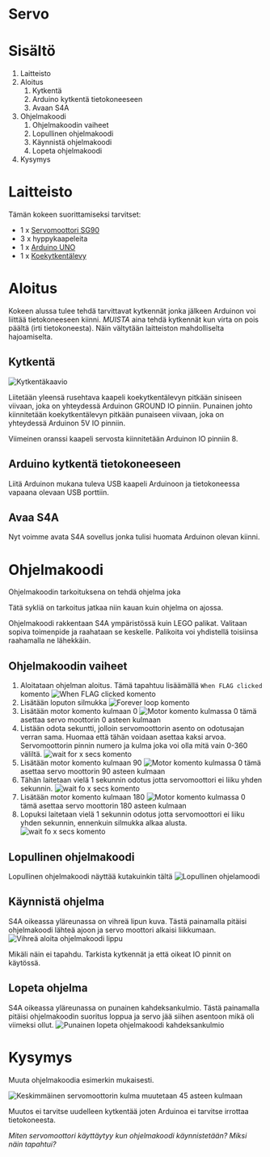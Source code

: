 # Servo

# Sisältö

1. Laitteisto
1. Aloitus
    1. Kytkentä
    1. Arduino kytkentä tietokoneeseen
    1. Avaan S4A
1. Ohjelmakoodi
    1. Ohjelmakoodin vaiheet
    1. Lopullinen ohjelmakoodi
    1. Käynnistä ohjelmakoodi
    1. Lopeta ohjelmakoodi
1. Kysymys


# Laitteisto

Tämän kokeen suorittamiseksi tarvitset:
 
* 1 x [Servomoottori SG90](https://fi.wikipedia.org/wiki/Servo)
* 3 x hyppykaapeleita
* 1 x [Arduino UNO](https://www.arduino.cc/en/Guide/ArduinoUno)
* 1 x [Koekytkentälevy](https://fi.wikipedia.org/wiki/Koekytkent%C3%A4levy)

# Aloitus

Kokeen alussa tulee tehdä tarvittavat kytkennät jonka jälkeen Arduinon voi liittää tietokoneeseen kiinni. *MUISTA* aina tehdä kytkennät kun virta on pois päältä (irti tietokoneesta). Näin vältytään laitteiston mahdolliselta hajoamiselta.

## Kytkentä

![Kytkentäkaavio](https://github.com/Atihinen/a4kidsWs/raw/master/media/labs/servo/servo_wiring.jpg)

Liitetään yleensä rusehtava kaapeli koekytkentälevyn pitkään siniseen viivaan, joka on yhteydessä Arduinon GROUND IO pinniin. Punainen johto kiinnitetään koekytkentälevyn pitkään punaiseen viivaan, joka on yhteydessä Arduinon 5V IO pinniin. 

Viimeinen oranssi kaapeli servosta kiinnitetään Arduinon IO pinniin 8.


## Arduino kytkentä tietokoneeseen

Liitä Arduinon mukana tuleva USB kaapeli Arduinoon ja tietokoneessa vapaana olevaan USB porttiin.

## Avaa S4A

Nyt voimme avata S4A sovellus jonka tulisi huomata Arduinon olevan kiinni.

# Ohjelmakoodi

Ohjelmakoodin tarkoituksena on tehdä ohjelma joka 

Tätä sykliä on tarkoitus jatkaa niin kauan kuin ohjelma on ajossa.

Ohjelmakoodi rakkentaan S4A ympäristössä kuin LEGO palikat. Valitaan sopiva toimenpide ja raahataan se keskelle. Palikoita voi yhdistellä toisiinsa raahamalla ne lähekkäin.

## Ohjelmakoodin vaiheet

1. Aloitataan ohjelman aloitus. Tämä tapahtuu lisäämällä `When FLAG clicked` komento
![When FLAG clicked komento](https://github.com/Atihinen/a4kidsWs/raw/master/media/code_commands/when_flag_clicked.jpg)
1. Lisätään loputon silmukka
![Forever loop komento](https://github.com/Atihinen/a4kidsWs/raw/master/media/code_commands/forver_loop.jpg)
1. Lisätään motor komento kulmaan 0
![Motor komento kulmassa 0](https://github.com/Atihinen/a4kidsWs/raw/master/media/code_commands/motor_0_angle.jpg) tämä asettaa servo moottorin 0 asteen kulmaan
1. Listään odota sekuntti, jolloin servomoottorin asento on odotusajan verran sama. Huomaa että tähän voidaan asettaa kaksi arvoa. Servomoottorin pinnin numero ja kulma joka voi olla mitä vain 0-360 väliltä.
![wait for x secs komento](https://github.com/Atihinen/a4kidsWs/raw/master/media/code_commands/wait_for_x_secs.jpg)
1. Lisätään motor komento kulmaan 90
![Motor komento kulmassa 0](https://github.com/Atihinen/a4kidsWs/raw/master/media/code_commands/motor_90_angle.jpg) tämä asettaa servo moottorin 90 asteen kulmaan
1. Tähän laitetaan vielä 1 sekunnin odotus jotta servomoottori ei liiku yhden sekunnin.
![wait fo x secs komento](https://github.com/Atihinen/a4kidsWs/raw/master/media/code_commands/wait_for_x_secs.jpg)
1. Lisätään motor komento kulmaan 180
![Motor komento kulmassa 0](https://github.com/Atihinen/a4kidsWs/raw/master/media/code_commands/motor_180_angle.jpg) tämä asettaa servo moottorin 180 asteen kulmaan
1. Lopuksi laitetaan vielä 1 sekunnin odotus jotta servomoottori ei liiku yhden sekunnin, ennenkuin silmukka alkaa alusta.
![wait fo x secs komento](https://github.com/Atihinen/a4kidsWs/raw/master/media/code_commands/wait_for_x_secs.jpg)


## Lopullinen ohjelmakoodi

Lopullinen ohjelmakoodi näyttää kutakuinkin tältä
![Lopullinen ohjelamoodi](https://github.com/Atihinen/a4kidsWs/raw/master/media/labs/servo/servo_script.jpg)

## Käynnistä ohjelma

S4A oikeassa yläreunassa on vihreä lipun kuva. Tästä painamalla pitäisi ohjelmakoodi lähteä ajoon ja servo moottori alkaisi liikkumaan.
![Vihreä aloita ohjelmakoodi lippu](https://github.com/Atihinen/a4kidsWs/raw/master/media/start_script.jpg) 

Mikäli näin ei tapahdu. Tarkista kytkennät ja että oikeat IO pinnit on käytössä.

## Lopeta ohjelma

S4A oikeassa yläreunassa on punainen kahdeksankulmio. Tästä painamalla pitäisi ohjelmakoodin suoritus loppua ja servo jää siihen asentoon mikä oli viimeksi ollut.
![Punainen lopeta ohjelmakoodi kahdeksankulmio](https://github.com/Atihinen/a4kidsWs/raw/master/media/stop_script.jpg)

# Kysymys

Muuta ohjelmakoodia esimerkin mukaisesti.

![Keskimmäinen servomoottorin kulma muutetaan 45 asteen kulmaan](https://github.com/Atihinen/a4kidsWs/raw/master/media/labs/servo/servo_script_question.jpg)


Muutos ei tarvitse uudelleen kytkentää joten Arduinoa ei tarvitse irrottaa tietokoneesta.

_Miten servomoottori käyttäytyy kun ohjelmakoodi käynnistetään? Miksi näin tapahtui?_